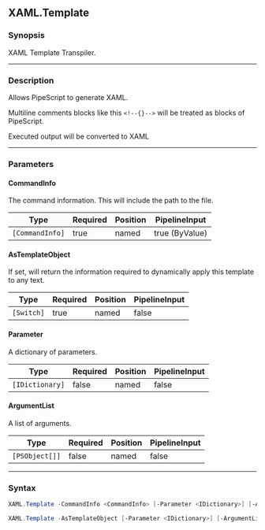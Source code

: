 XAML.Template
-------------




### Synopsis
XAML Template Transpiler.



---


### Description

Allows PipeScript to generate XAML.

Multiline comments blocks like this ```<!--{}-->``` will be treated as blocks of PipeScript.

Executed output will be converted to XAML



---


### Parameters
#### **CommandInfo**

The command information.  This will include the path to the file.






|Type           |Required|Position|PipelineInput |
|---------------|--------|--------|--------------|
|`[CommandInfo]`|true    |named   |true (ByValue)|



#### **AsTemplateObject**

If set, will return the information required to dynamically apply this template to any text.






|Type      |Required|Position|PipelineInput|
|----------|--------|--------|-------------|
|`[Switch]`|true    |named   |false        |



#### **Parameter**

A dictionary of parameters.






|Type           |Required|Position|PipelineInput|
|---------------|--------|--------|-------------|
|`[IDictionary]`|false   |named   |false        |



#### **ArgumentList**

A list of arguments.






|Type          |Required|Position|PipelineInput|
|--------------|--------|--------|-------------|
|`[PSObject[]]`|false   |named   |false        |





---


### Syntax
```PowerShell
XAML.Template -CommandInfo <CommandInfo> [-Parameter <IDictionary>] [-ArgumentList <PSObject[]>] [<CommonParameters>]
```
```PowerShell
XAML.Template -AsTemplateObject [-Parameter <IDictionary>] [-ArgumentList <PSObject[]>] [<CommonParameters>]
```
